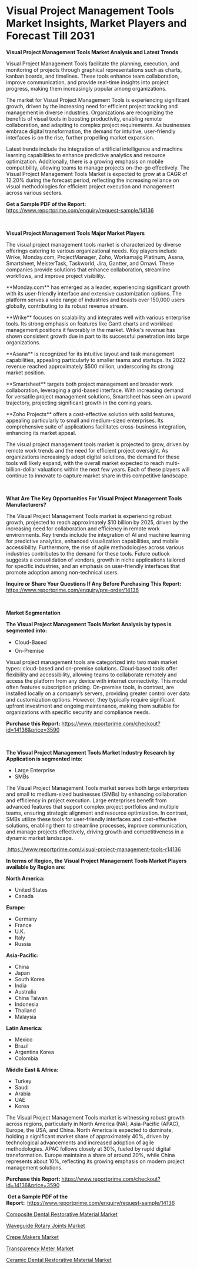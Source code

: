 <p><h1>Visual Project Management Tools Market Insights, Market Players and Forecast Till 2031</h1></p><p><strong>Visual Project Management Tools Market Analysis and Latest Trends</strong></p>
<p><p>Visual Project Management Tools facilitate the planning, execution, and monitoring of projects through graphical representations such as charts, kanban boards, and timelines. These tools enhance team collaboration, improve communication, and provide real-time insights into project progress, making them increasingly popular among organizations.</p><p>The market for Visual Project Management Tools is experiencing significant growth, driven by the increasing need for efficient project tracking and management in diverse industries. Organizations are recognizing the benefits of visual tools in boosting productivity, enabling remote collaboration, and adapting to complex project requirements. As businesses embrace digital transformation, the demand for intuitive, user-friendly interfaces is on the rise, further propelling market expansion.</p><p>Latest trends include the integration of artificial intelligence and machine learning capabilities to enhance predictive analytics and resource optimization. Additionally, there is a growing emphasis on mobile compatibility, allowing teams to manage projects on-the-go effectively. The Visual Project Management Tools Market is expected to grow at a CAGR of 12.20% during the forecast period, reflecting the increasing reliance on visual methodologies for efficient project execution and management across various sectors.</p></p>
<p><strong>Get a Sample PDF of the Report:&nbsp;</strong> <a href="https://www.reportprime.com/enquiry/request-sample/14136?utm_campaign=1137&utm_medium=2&utm_source=Github&utm_content=ia&utm_term=29112024&utm_id=visual-project-management-tools">https://www.reportprime.com/enquiry/request-sample/14136</a></p>
<p>&nbsp;</p>
<p><strong>Visual Project Management Tools Major Market Players</strong></p>
<p><p>The visual project management tools market is characterized by diverse offerings catering to various organizational needs. Key players include Wrike, Monday.com, ProjectManager, Zoho, Workamajig Platinum, Asana, Smartsheet, MeisterTask, Taskworld, Jira, Gantter, and Ornavi. These companies provide solutions that enhance collaboration, streamline workflows, and improve project visibility.</p><p>**Monday.com** has emerged as a leader, experiencing significant growth with its user-friendly interface and extensive customization options. The platform serves a wide range of industries and boasts over 150,000 users globally, contributing to its robust revenue stream.</p><p>**Wrike** focuses on scalability and integrates well with various enterprise tools. Its strong emphasis on features like Gantt charts and workload management positions it favorably in the market. Wrike's revenue has shown consistent growth due in part to its successful penetration into large organizations.</p><p>**Asana** is recognized for its intuitive layout and task management capabilities, appealing particularly to smaller teams and startups. Its 2022 revenue reached approximately $500 million, underscoring its strong market position.</p><p>**Smartsheet** targets both project management and broader work collaboration, leveraging a grid-based interface. With increasing demand for versatile project management solutions, Smartsheet has seen an upward trajectory, projecting significant growth in the coming years.</p><p>**Zoho Projects** offers a cost-effective solution with solid features, appealing particularly to small and medium-sized enterprises. Its comprehensive suite of applications facilitates cross-business integration, enhancing its market appeal.</p><p>The visual project management tools market is projected to grow, driven by remote work trends and the need for efficient project oversight. As organizations increasingly adopt digital solutions, the demand for these tools will likely expand, with the overall market expected to reach multi-billion-dollar valuations within the next few years. Each of these players will continue to innovate to capture market share in this competitive landscape.</p></p>
<p>&nbsp;</p>
<p><strong>What Are The Key Opportunities For Visual Project Management Tools Manufacturers?</strong></p>
<p><p>The Visual Project Management Tools market is experiencing robust growth, projected to reach approximately $10 billion by 2025, driven by the increasing need for collaboration and efficiency in remote work environments. Key trends include the integration of AI and machine learning for predictive analytics, enhanced visualization capabilities, and mobile accessibility. Furthermore, the rise of agile methodologies across various industries contributes to the demand for these tools. Future outlook suggests a consolidation of vendors, growth in niche applications tailored for specific industries, and an emphasis on user-friendly interfaces that promote adoption among non-technical users.</p></p>
<p><strong>Inquire or Share Your Questions If Any Before Purchasing This Report:</strong> <a href="https://www.reportprime.com/enquiry/pre-order/14136?utm_campaign=1137&utm_medium=2&utm_source=Github&utm_content=ia&utm_term=29112024&utm_id=visual-project-management-tools">https://www.reportprime.com/enquiry/pre-order/14136</a></p>
<p>&nbsp;</p>
<p><strong>Market Segmentation</strong></p>
<p><strong>The Visual Project Management Tools Market Analysis by types is segmented into:</strong></p>
<p><ul><li>Cloud-Based</li><li>On-Premise</li></ul></p>
<p><p>Visual project management tools are categorized into two main market types: cloud-based and on-premise solutions. Cloud-based tools offer flexibility and accessibility, allowing teams to collaborate remotely and access the platform from any device with internet connectivity. This model often features subscription pricing. On-premise tools, in contrast, are installed locally on a company’s servers, providing greater control over data and customization options. However, they typically require significant upfront investment and ongoing maintenance, making them suitable for organizations with specific security and compliance needs.</p></p>
<p><strong>Purchase this Report:&nbsp;</strong><a href="https://www.reportprime.com/checkout?id=14136&price=3590&utm_campaign=1137&utm_medium=2&utm_source=Github&utm_content=ia&utm_term=29112024&utm_id=visual-project-management-tools">https://www.reportprime.com/checkout?id=14136&price=3590</a></p>
<p>&nbsp;</p>
<p><strong>The Visual Project Management Tools Market Industry Research by Application is segmented into:</strong></p>
<p><ul><li>Large Enterprise</li><li>SMBs</li></ul></p>
<p><p>The Visual Project Management Tools market serves both large enterprises and small to medium-sized businesses (SMBs) by enhancing collaboration and efficiency in project execution. Large enterprises benefit from advanced features that support complex project portfolios and multiple teams, ensuring strategic alignment and resource optimization. In contrast, SMBs utilize these tools for user-friendly interfaces and cost-effective solutions, enabling them to streamline processes, improve communication, and manage projects effectively, driving growth and competitiveness in a dynamic market landscape.</p></p>
<p><a href="https://www.reportprime.com/visual-project-management-tools-r14136?utm_campaign=1137&utm_medium=2&utm_source=Github&utm_content=ia&utm_term=29112024&utm_id=visual-project-management-tools">&nbsp;https://www.reportprime.com/visual-project-management-tools-r14136</a></p>
<p><strong>In terms of Region, the Visual Project Management Tools Market Players available by Region are:</strong></p>
<p>
    <p> <strong> North America: </strong>
        <ul>
            <li>United States</li>
            <li>Canada</li>
        </ul>
        </p> 
    <p> <strong> Europe: </strong>
        <ul>
            <li>Germany</li>
            <li>France</li>
            <li>U.K.</li>
            <li>Italy</li>
            <li>Russia</li>
        </ul>
        </p> 
    <p> <strong> Asia-Pacific: </strong>
        <ul>
            <li>China</li>
            <li>Japan</li>
            <li>South Korea</li>
            <li>India</li>
            <li>Australia</li>
            <li>China Taiwan</li>
            <li>Indonesia</li>
            <li>Thailand</li>
            <li>Malaysia</li>
        </ul>
        </p> 
    <p> <strong> Latin America: </strong>
        <ul>
            <li>Mexico</li>
            <li>Brazil</li>
            <li>Argentina Korea</li>
            <li>Colombia</li>
        </ul>
        </p> 
    <p> <strong> Middle East & Africa: </strong>
        <ul>
            <li>Turkey</li>
            <li>Saudi</li>
            <li>Arabia</li>
            <li>UAE</li>
            <li>Korea</li>
        </ul>
    </p>
    </p>
<p><p>The Visual Project Management Tools market is witnessing robust growth across regions, particularly in North America (NA), Asia-Pacific (APAC), Europe, the USA, and China. North America is expected to dominate, holding a significant market share of approximately 40%, driven by technological advancements and increased adoption of agile methodologies. APAC follows closely at 30%, fueled by rapid digital transformation. Europe maintains a share of around 20%, while China represents about 10%, reflecting its growing emphasis on modern project management solutions.</p></p>
<p><strong>Purchase this Report: </strong><a href="https://www.reportprime.com/checkout?id=14136&price=3590&utm_campaign=1137&utm_medium=2&utm_source=Github&utm_content=ia&utm_term=29112024&utm_id=visual-project-management-tools">https://www.reportprime.com/checkout?id=14136&price=3590</a></p>
<p>&nbsp;<strong>Get a Sample PDF of the Report:&nbsp;&nbsp;</strong><a href="https://www.reportprime.com/enquiry/request-sample/14136?utm_campaign=1137&utm_medium=2&utm_source=Github&utm_content=ia&utm_term=29112024&utm_id=visual-project-management-tools">https://www.reportprime.com/enquiry/request-sample/14136</a></p>
<p><strong></strong></p>
<p><p><a href="https://issuu.com/reportprime-2/docs/composite-dental-restorative-material-market-size-?utm_campaign=1137&utm_medium=2&utm_source=Github&utm_content=ia&utm_term=29112024&utm_id=visual-project-management-tools">Composite Dental Restorative Material Market</a></p><p><a href="https://www.linkedin.com/pulse/waveguide-rotary-joints-market-report-product-type-end-use-0xzic?utm_campaign=1137&utm_medium=2&utm_source=Github&utm_content=ia&utm_term=29112024&utm_id=visual-project-management-tools">Waveguide Rotary Joints Market</a></p><p><a href="https://www.linkedin.com/pulse/crepe-makers-market-analysis-forecast-123-cagr-detailed-evaluation-v2rlc?utm_campaign=1137&utm_medium=2&utm_source=Github&utm_content=ia&utm_term=29112024&utm_id=visual-project-management-tools">Crepe Makers Market</a></p><p><a href="https://www.linkedin.com/pulse/industry-breakdown-transparency-meter-market-size-growth-projections-9h13c?utm_campaign=1137&utm_medium=2&utm_source=Github&utm_content=ia&utm_term=29112024&utm_id=visual-project-management-tools">Transparency Meter Market</a></p><p><a href="https://issuu.com/reportprime-2/docs/ceramic-dental-restorative-material-market-size-20?utm_campaign=1137&utm_medium=2&utm_source=Github&utm_content=ia&utm_term=29112024&utm_id=visual-project-management-tools">Ceramic Dental Restorative Material Market</a></p></p>